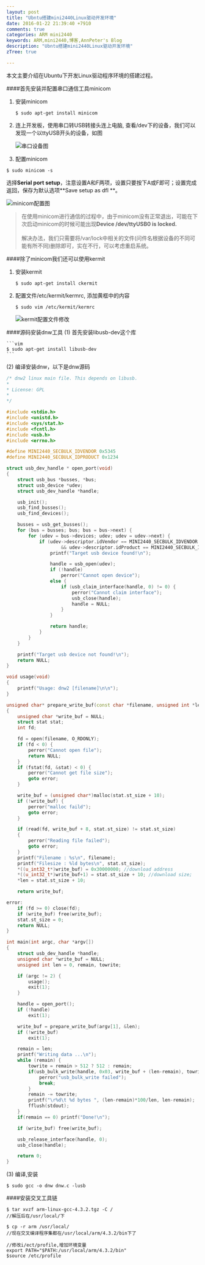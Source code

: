 ```yaml
---
layout: post
title: "Ubntu搭建mini2440Linux驱动开发环境"
date: 2016-01-22 21:39:40 +7910
comments: true
categories: ARM mini2440
keywords: ARM,mini2440,博客,AnnPeter's Blog
description: "Ubntu搭建mini2440Linux驱动开发环境"
zTree: true

---
```


本文主要介绍在Ubuntu下开发Linux驱动程序环境的搭建过程。
<!-- more -->

####首先安装并配置串口通信工具minicom
1. 安装minicom

	```vim
	$ sudo apt-get install minicom
	```

2. 连上开发板，使用串口转USB转接头连上电脑, 查看/dev下的设备，我们可以发现一个以ttyUSB开头的设备，如图

	![串口设备图](/upload/2016/JAN/27/imgs/1453923495.png)

3. 配置minicom
```vim
$ sudo minicom -s
```
选择**Serial port setup**，注意设置A和F两项，设置只要按下A或F即可；设置完成返回，保存为默认选项**Save setup as dfl **。

![minicom配置图](/upload/2016/JAN/27/imgs/1453924021.png)

>在使用minicom进行通信的过程中，由于minicom没有正常退出，可能在下次启动minicom的时候可能出现**Device /dev/ttyUSB0 is locked.**<br>
><br>
>解决办法，我们只需要将/var/lock中相关的文件(问件名根据设备的不同可能有所不同)删除即可，实在不行，可以考虑重启系统。<br>


####除了minicom我们还可以使用kermit
1. 安装kermit

	```vim
	$ sudo apt-get install ckermit
	```
2. 配置文件/etc/kermit/kermrc, 添加黄框中的内容

	```vim
	$ sudo vim /etc/kermit/kermrc
	```
	![kermit配置文件修改](/upload/2016/JAN/27/imgs/1453925967.png)

####源码安装dnw工具
(1) 首先安装libusb-dev这个库

	```vim
	$ sudo apt-get install libusb-dev
	```

(2) 编译安装dnw，以下是dnw源码

```cpp
/* dnw2 linux main file. This depends on libusb.
*
* License: GPL
*
*/

#include <stdio.h>
#include <unistd.h>
#include <sys/stat.h>
#include <fcntl.h>
#include <usb.h>
#include <errno.h>

#define MINI2440_SECBULK_IDVENDOR 0x5345
#define MINI2440_SECBULK_IDPRODUCT 0x1234

struct usb_dev_handle * open_port(void)
{
	struct usb_bus *busses, *bus;
	struct usb_device *udev;
	struct usb_dev_handle *handle;

	usb_init();
	usb_find_busses();
	usb_find_devices();

	busses = usb_get_busses();
	for (bus = busses; bus; bus = bus->next) {
		for (udev = bus->devices; udev; udev = udev->next) {
			if (udev->descriptor.idVendor == MINI2440_SECBULK_IDVENDOR
					&& udev->descriptor.idProduct == MINI2440_SECBULK_IDPRODUCT) {
				printf("Target usb device found!\n");

				handle = usb_open(udev);
				if (!handle)
					perror("Cannot open device");
				else {
					if (usb_claim_interface(handle, 0) != 0) {
						perror("Cannot claim interface");
						usb_close(handle);
						handle = NULL;
					}
				}

				return handle;
			}
		}
	}

	printf("Target usb device not found!\n");
	return NULL;
}

void usage(void)
{
	printf("Usage: dnw2 [filename]\n\n");
}

unsigned char* prepare_write_buf(const char *filename, unsigned int *len)
{
	unsigned char *write_buf = NULL;
	struct stat stat;
	int fd;

	fd = open(filename, O_RDONLY);
	if (fd < 0) {
		perror("Cannot open file");
		return NULL;
	}
	if (fstat(fd, &stat) < 0) {
		perror("Cannot get file size");
		goto error;
	}

	write_buf = (unsigned char*)malloc(stat.st_size + 10);
	if (!write_buf) {
		perror("malloc faild");
		goto error;
	}

	if (read(fd, write_buf + 8, stat.st_size) != stat.st_size)
	{
		perror("Reading file failed");
		goto error;
	}
	printf("Filename : %s\n", filename);
	printf("Filesize : %ld bytes\n", stat.st_size);
	*((u_int32_t*)write_buf) = 0x30000000; //download address
	*((u_int32_t*)write_buf+1) = stat.st_size + 10; //download size;
	*len = stat.st_size + 10;

	return write_buf;

error:
	if (fd >= 0) close(fd);
	if (write_buf) free(write_buf);
	stat.st_size = 0;
	return NULL;
}

int main(int argc, char *argv[])
{
	struct usb_dev_handle *handle;
	unsigned char *write_buf = NULL;
	unsigned int len = 0, remain, towrite;

	if (argc != 2) {
		usage();
		exit(1);
	}

	handle = open_port();
	if (!handle)
		exit(1);

	write_buf = prepare_write_buf(argv[1], &len);
	if (!write_buf)
		exit(1);

	remain = len;
	printf("Writing data ...\n");
	while (remain) {
		towrite = remain > 512 ? 512 : remain;
		if(usb_bulk_write(handle, 0x03, write_buf + (len-remain), towrite, 3000) != towrite) {
			perror("usb_bulk_write failed");
			break;
		}
		remain -= towrite;
		printf("\r%d\t %d bytes ", (len-remain)*100/len, len-remain);
		fflush(stdout);
	}
	if(remain == 0) printf("Done!\n");

	if (write_buf) free(write_buf);

	usb_release_interface(handle, 0);
	usb_close(handle);

	return 0;
}

```

(3) 编译,安装
```vim
$ sudo gcc -o dnw dnw.c -lusb
```

####安装交叉工具链
```vim
$ tar xvzf arm-linux-gcc-4.3.2.tgz -C /
//解压后在/usr/local/下

$ cp -r arm /usr/local/
//现在交叉编译程序集都在/usr/local/arm/4.3.2/bin下了

//修改i/ect/profile,增加环境变量
export PATH="$PATH:/usr/local/arm/4.3.2/bin"
$source /etc/profile
```
